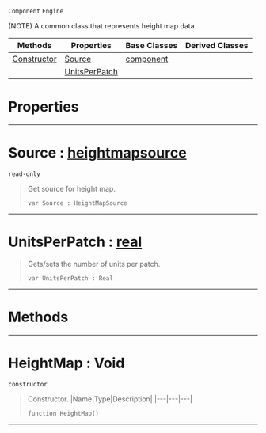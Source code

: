  `Component` `Engine`



(NOTE) A common class that represents height map data.

|Methods|Properties|Base Classes|Derived Classes|
|---|---|---|---|
|[ Constructor](https://github.com/zeroengineteam/ZeroDocs/code_reference/class_reference/heightmap.markdown#heightmap-void)|[ Source](https://github.com/zeroengineteam/ZeroDocs/code_reference/class_reference/heightmap.markdown#source-zero-engine-docum)|[component](https://github.com/zeroengineteam/ZeroDocs/code_reference/class_reference/component.markdown)| |
| |[ UnitsPerPatch](https://github.com/zeroengineteam/ZeroDocs/code_reference/class_reference/heightmap.markdown#unitsperpatch-zero-engin)| | |


 #  Properties


---  
 #  Source : [heightmapsource](https://github.com/zeroengineteam/ZeroDocs/code_reference/class_reference/heightmapsource.markdown)

 `read-only`

> Get source for height map.
> ``` lang=cpp, name=Zilch
> var Source : HeightMapSource


---  
 #  UnitsPerPatch : [real](https://github.com/zeroengineteam/ZeroDocs/code_reference/zilch_base_types/real.markdown)

> Gets/sets the number of units per patch.
> ``` lang=cpp, name=Zilch
> var UnitsPerPatch : Real


---  
 #  Methods


---  
 #  HeightMap : Void

 `constructor`

> Constructor.
> |Name|Type|Description|
> |---|---|---|
> ``` lang=cpp, name=Zilch
> function HeightMap()
> ``` 


---  
 

 